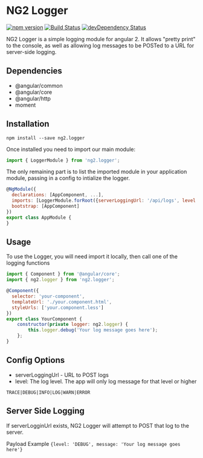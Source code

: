 # NG2 Logger

[![npm version](https://badge.fury.io/js/%40ng-bootstrap%2Fng-bootstrap.svg)](https://badge.fury.io/js/%40ng-bootstrap%2Fng-bootstrap)
[![Build Status](https://travis-ci.org/ng-bootstrap/ng-bootstrap.svg?branch=master)](https://travis-ci.org/ng-bootstrap/ng-bootstrap)
[![devDependency Status](https://david-dm.org/ng-bootstrap/ng-bootstrap/dev-status.svg?branch=master)](https://david-dm.org/ng-bootstrap/ng-bootstrap#info=devDependencies)

NG2 Logger is a simple logging module for angular 2. It allows "pretty print" to the console, as well as allowing log messages to be POSTed to a URL for server-side logging.

## Dependencies
 * @angular/common
 * @angular/core
 * @angular/http
 * moment

## Installation
```shell
npm install --save ng2.logger
```

Once installed you need to import our main module:
```js
import { LoggerModule } from 'ng2.logger';
```

The only remaining part is to list the imported module in your application module, passing in a config to intialize the logger.

```js
@NgModule({
  declarations: [AppComponent, ...],
  imports: [LoggerModule.forRoot({serverLoggingUrl: '/api/logs', level: 'DEBUG'}), ...],
  bootstrap: [AppComponent]
})
export class AppModule {
}
```

## Usage

To use the Logger, you will need import it locally, then call one of the logging functions

```js
import { Component } from '@angular/core';
import { ng2.logger } from 'ng2.logger';

@Component({
  selector: 'your-component',
  templateUrl: './your.component.html',
  styleUrls: ['your.component.less']
})
export class YourComponent {
    constructor(private logger: ng2.logger) {
        this.logger.debug('Your log message goes here');
    };
}

```


## Config Options

 * serverLoggingUrl - URL to POST logs
 * level: The log level. The app will only log message for that level or higher
```
TRACE|DEBUG|INFO|LOG|WARN|ERROR
```


## Server Side Logging

If serverLogginUrl exists, NG2 Logger will attempt to POST that log to the server.

Payload Example
```{level: 'DEBUG', message: 'Your log message goes here'}```
